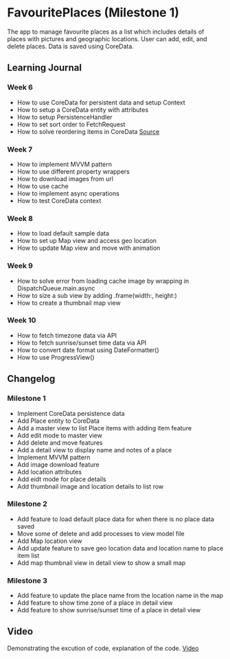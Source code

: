 #  FavouritePlaces (Milestone 1)

The app to manage favourite places as a list which includes details of places with pictures and geographic locations. User can add, edit, and delete places. Data is saved using CoreData.

## Learning Journal

### Week 6

- How to use CoreData for persistent data and setup Context
- How to setup a CoreData entity with attributes
- How to setup PersistenceHandler
- How to set sort order to FetchRequest
- How to solve reordering items in CoreData [Source](https://stackoverflow.com/questions/59742218/swiftui-reorder-coredata-objects-in-list)

### Week 7

- How to implement MVVM pattern
- How to use different property wrappers
- How to download images from url
- How to use cache
- How to implement async operations
- How to test CoreData context

### Week 8

- How to load default sample data
- How to set up Map view and access geo location
- How to update Map view and move with animation

### Week 9

- How to solve error from loading cache image by wrapping in DispatchQueue.main.async
- How to size a sub view by adding .frame(width:, height:)
- How to create a thumbnail map view

### Week 10

- How to fetch timezone data via API
- How to fetch sunrise/sunset time data via API
- How to convert date format using DateFormatter()
- How to use ProgressView()

## Changelog

### Milestone 1

- Implement CoreData persistence data
- Add Place entity to CoreData
- Add a master view to list Place items with adding item feature
- Add edit mode to master view
- Add delete and move features
- Add a detail view to display name and notes of a place
- Implement MVVM pattern
- Add image download feature
- Add location attributes
- Add eidt mode for place details
- Add thumbnail image and location details to list row

### Milestone 2

- Add feature to load default place data for when there is no place data saved
- Move some of delete and add processes to view model file
- Add Map location view
- Add update feature to save geo location data and location name to place item list
- Add map thumbnail view in detail view to show a small map

### Milestone 3

- Add feature to update the place name from the location name in the map
- Add feature to show time zone of a place in detail view
- Add feature to show sunrise/sunset time of a place in detail view

## Video

Demonstrating the excution of code, explanation of the code.
[Video]()
